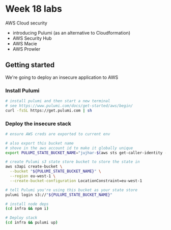 # Week 18 labs

AWS Cloud security

- introducing Pulumi (as an alternative to Cloudformation)
- AWS Security Hub
- AWS Macie
- AWS Prowler

## Getting started

We're going to deploy an insecure application to AWS

### Install Pulumi

```bash
# install pulumi and then start a new terminal
# see https://www.pulumi.com/docs/get-started/aws/begin/
curl -fsSL https://get.pulumi.com | sh
```

### Deploy the insecure stack

```bash
# ensure AWS creds are exported to current env

# also export this bucket name
# shove in the aws account id to make it globally unique
export PULUMI_STATE_BUCKET_NAME="jujhar-$(aws sts get-caller-identity --query Account --output text)-pulumi-state-store"

# create Pulumi s3 state store bucket to store the state in
aws s3api create-bucket \
  --bucket "${PULUMI_STATE_BUCKET_NAME}" \
  --region eu-west-1 \
  --create-bucket-configuration LocationConstraint=eu-west-1

# tell Pulumi you're using this bucket as your state store
pulumi login s3://"${PULUMI_STATE_BUCKET_NAME}"

# install node deps
(cd infra && npm i)

# Deploy stack
(cd infra && pulumi up)

```
